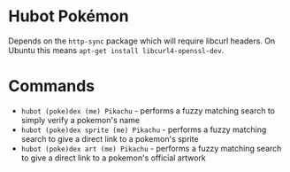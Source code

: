 # Hubot Pokémon

Depends on the `http-sync` package which will require libcurl headers. On Ubuntu this means `apt-get install libcurl4-openssl-dev`.

Commands
========

* `hubot (poke)dex (me) Pikachu` - performs a fuzzy matching search to simply verify a pokemon's name
* `hubot (poke)dex sprite (me) Pikachu` - performs a fuzzy matching search to give a direct link to a pokemon's sprite
* `hubot (poke)dex art (me) Pikachu` - performs a fuzzy matching search to give a direct link to a pokemon's official artwork